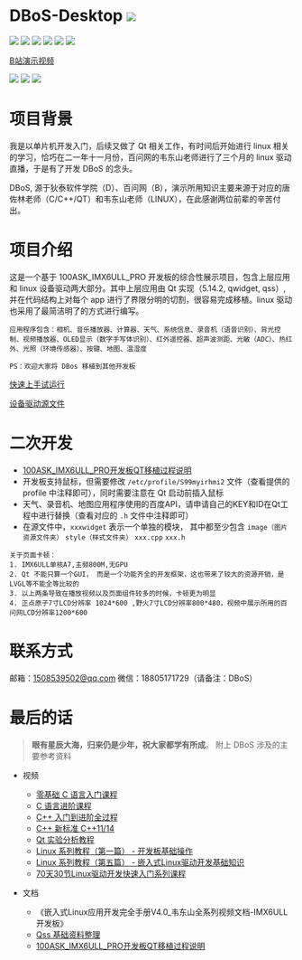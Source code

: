 # DBoS-Desktop  ![](https://camo.githubusercontent.com/a7dfab63cad83ead05e6a425453d985c264de1061186ceba09bad749d2f6c058/68747470733a2f2f692e696d6775722e636f6d2f666538356156522e706e67)


![](https://img.shields.io/badge/license-GNU%20GPLV3-blue) ![](https://img.shields.io/badge/Linux-4.9.88-blue) ![](https://img.shields.io/badge/Qt-5.14.2-blue) ![](https://img.shields.io/badge/npm-v1.0.2-blue) ![](https://img.shields.io/badge/circleci-passing-green) ![](https://img.shields.io/badge/PRs-welcome-green)

[B站演示视频](https://www.bilibili.com/video/BV1xL4y137Qz)

![](https://github.com/cocowts/DBoS-Desktop/blob/master/PreviewImages!!!!!/all.png?raw=true)
![](https://github.com/cocowts/DBoS-Desktop/blob/master/PreviewImages!!!!!/desktop1.png?raw=true)
![](https://github.com/cocowts/DBoS-Desktop/blob/master/PreviewImages!!!!!/desktop2.png?raw=true)

# 项目背景

我是以单片机开发入门，后续又做了 Qt 相关工作，有时间后开始进行 linux 相关的学习，恰巧在二一年十一月份，百问网的韦东山老师进行了三个月的 linux 驱动直播，于是有了开发 DBoS 的念头。

DBoS, 源于狄泰软件学院（D）、百问网（B），演示所用知识主要来源于对应的唐佐林老师（C/C++/QT）和韦东山老师（LINUX），在此感谢两位前辈的辛苦付出。

# 项目介绍

这是一个基于 100ASK_IMX6ULL_PRO 开发板的综合性展示项目，包含上层应用和 linux 设备驱动两大部分。其中上层应用由 Qt 实现（5.14.2, qwidget, qss）, 并在代码结构上对每个 app 进行了界限分明的切割，很容易完成移植。linux 驱动也采用了最简洁明了的方式进行编写。

```
应用程序包含：相机、音乐播放器、计算器、天气、系统信息、录音机（语音识别）、背光控制、视频播放器、OLED显示（数字手写体识别）、红外遥控器、超声波测距、光敏（ADC）、热红外、光照（环境传感器）、按键、地图、温湿度
```

 `PS：欢迎大家将 DBos 移植到其他开发板`

[快速上手试运行](https://github.com/cocowts/DBoS-Desktop/releases/tag/v1.0.0-beta) 

[设备驱动源文件](https://github.com/cocowts/DBoS-Desktop-LinuxDevicedriver) 

# 二次开发

* [100ASK_IMX6ULL_PRO开发板QT移植过程说明](https://segmentfault.com/a/1190000040786250)
* 开发板支持鼠标，但需要修改 `/etc/profile/S99myirhmi2` 文件（查看提供的 profile 中注释即可），同时需要注意在 Qt 启动前插入鼠标
* 天气、录音机、地图应用程序使用的百度API，请申请自己的KEY和ID在Qt工程中进行替换（查看对应的 `.h` 文件中注释即可）
* 在源文件中，`xxxwidget` 表示一个单独的模块， 其中都至少包含 `image（图片资源文件夹）` `style（样式文件夹）` `xxx.cpp` `xxx.h`

```
关于页面卡顿：
1. IMX6ULL单核A7,主频800M,无GPU
2. Qt 不能只算一个GUI， 而是一个功能齐全的开发框架，这也带来了较大的资源开销，是LVGL等不能全等比较的
3. 以上两条导致在播放视频以及页面组件较多的时候，卡顿更为明显
4. 正点原子7寸LCD分辨率 1024*600 ,野火7寸LCD分辨率800*480，视频中展示所用的百问网LCD分辨率1200*600
```

# 联系方式

邮箱：1508539502@qq.com 
微信：18805171729（请备注：DBoS）

# 最后的话

> **眼有星辰大海，归来仍是少年，祝大家都学有所成**。 附上 DBoS 涉及的主要参考资料

* 视频
  * [零基础 C 语言入门课程](https://www.bilibili.com/video/BV1F4411275J?spm_id_from=333.999.0.0)
  * [C 语言进阶课程](https://www.bilibili.com/video/BV1mE411v7sp?spm_id_from=333.999.0.0)
  * [C++ 入门到进阶全过程](https://www.bilibili.com/video/BV17E411e7Mp?spm_id_from=333.999.0.0)
  * [C++ 新标准 C++11/14](https://segmentfault.com/a/1190000022130585)
  * [Qt 实验分析教程](https://www.bilibili.com/video/BV1SJ411S72H?spm_id_from=333.999.0.0)
  * [Linux 系列教程（第一篇） - 开发板基础操作](https://www.100ask.net/detail/p_60ff69a7e4b0a27d0e363587/8)
  * [Linux 系列教程（第五篇） - 嵌入式Linux驱动开发基础知识](https://www.100ask.net/detail/p_5f1aa2dde4b0df48afbd775f/8)
  * [70天30节Linux驱动开发快速入门系列课程](https://www.bilibili.com/video/BV1Yb4y1t7Uj?spm_id_from=333.999.0.0)

* 文档
  * 《嵌入式Linux应用开发完全手册V4.0_韦东山全系列视频文档-IMX6ULL开发板》
  * [Qss 基础资料整理](https://segmentfault.com/a/1190000023364609)
  * [100ASK_IMX6ULL_PRO开发板QT移植过程说明](https://segmentfault.com/a/1190000040786250)


